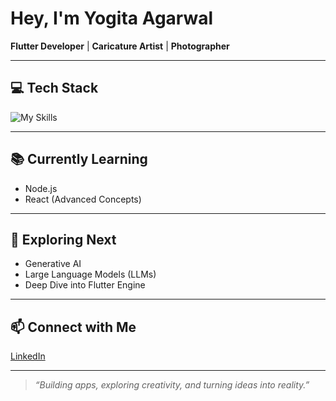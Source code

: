 # Hey, I'm Yogita Agarwal  
**Flutter Developer** | **Caricature Artist** | **Photographer**

---

## 💻 Tech Stack  
![My Skills](https://skillicons.dev/icons?i=flutter,dart,html,css,figma,vite,react)  

---

## 📚 Currently Learning  
- Node.js  
- React (Advanced Concepts)

---

## 🔭 Exploring Next  
- Generative AI  
- Large Language Models (LLMs)  
- Deep Dive into Flutter Engine

---

## 📫 Connect with Me  
[LinkedIn](https://www.linkedin.com/in/yogita-agarwal-artist1996)

---

> *“Building apps, exploring creativity, and turning ideas into reality.”*
